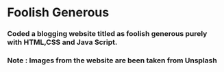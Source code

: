 # Foolish Generous

### Coded a blogging website titled as foolish generous purely with HTML,CSS and Java Script.

### Note : Images from the website are been taken from Unsplash

